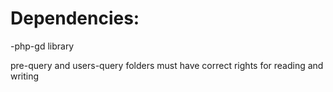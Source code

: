 Dependencies:
=============
-php-gd library

pre-query and users-query folders must have correct rights for reading and writing